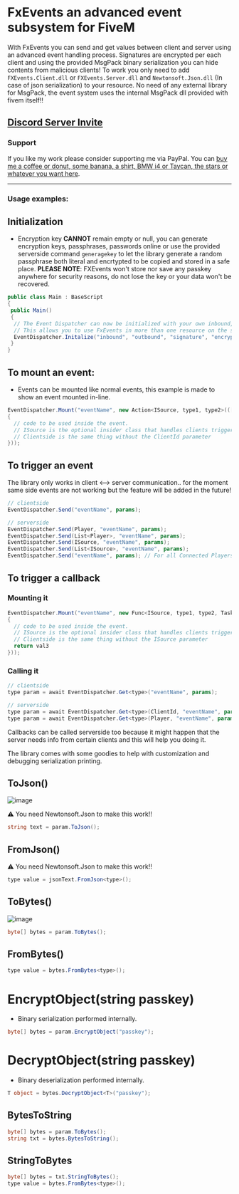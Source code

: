 # FxEvents an advanced event subsystem for FiveM

With FxEvents you can send and get values between client and server using an advanced event handling process. 
Signatures are encrypted per each client and using the provided MsgPack binary serialization you can hide contents from malicious clients!
To work you only need to add `FXEvents.Client.dll` or `FXEvents.Server.dll` and `Newtonsoft.Json.dll` (In case of json serialization) to your resource.
No need of any external library for MsgPack, the event system uses the internal MsgPack dll provided with fivem itself!!

[Discord Server Invite](https://discord.gg/KKN7kRT2vM)
---

### Support

If you like my work please consider supporting me via PayPal.
You can [buy me a coffee or donut, some banana, a shirt, BMW i4 or Taycan, the stars or whatever you want here](https://www.paypal.com/donate/?hosted_button_id=A5FJK5M94EFQE).

---
### Usage examples:

## Initialization
- Encryption key **CANNOT** remain empty or null, you can generate encryption keys, passphrases, passwords online or use the provided serverside command `generagekey` to let the library generate a random passphrase both literal and encrtypted to be copied and stored in a safe place. __PLEASE NOTE__: FXEvents won't store nor save any passkey anywhere for security reasons, do not lose the key or your data won't be recovered.
```c#
public class Main : BaseScript
{
 public Main()
 {
  // The Event Dispatcher can now be initialized with your own inbound, outbound, and signatures.
  // This allows you to use FxEvents in more than one resource on the server without having signature collisions.
  EventDispatcher.Initalize("inbound", "outbound", "signature", "encryption key");
 }
}
```
 
## To mount an event:
- Events can be mounted like normal events, this example is made to show an event mounted in-line.
```c#
EventDispatcher.Mount("eventName", new Action<ISource, type1, type2>(([FromSource] source, val1, val2) =>    
{
  // code to be used inside the event.
  // ISource is the optional insider class that handles clients triggering the event.. is like the "[FromSource] Player player" parameter but can be derived and handled as you want!!
  // Clientside is the same thing without the ClientId parameter
}));
```

## To trigger an event
The library only works in client <--> server communication.. for the moment same side events are not working but the feature will be added in the future!
```c#
// clientside
EventDispatcher.Send("eventName", params);

// serverside
EventDispatcher.Send(Player, "eventName", params);
EventDispatcher.Send(List<Player>, "eventName", params);
EventDispatcher.Send(ISource, "eventName", params);
EventDispatcher.Send(List<ISource>, "eventName", params);
EventDispatcher.Send("eventName", params); // For all Connected Players
```

## To trigger a callback
### Mounting it
```c#
EventDispatcher.Mount("eventName", new Func<ISource, type1, type2, Task<returnType>>(async ([FromSource] source, val1, val2) =>    
{
  // code to be used inside the event.
  // ISource is the optional insider class that handles clients triggering the event.. is like the "[FromSource] Player player" parameter but can be derived and handled as you want!!
  // Clientside is the same thing without the ISource parameter
  return val3
}));
```
### Calling it
```c#
// clientside
type param = await EventDispatcher.Get<type>("eventName", params);

// serverside
type param = await EventDispatcher.Get<type>(ClientId, "eventName", params);
type param = await EventDispatcher.Get<type>(Player, "eventName", params);
```
Callbacks can be called serverside too because it might happen that the server needs info from certain clients and this will help you doing it.

The library comes with some goodies to help with customization and debugging serialization printing.

## ToJson() 
![image](https://user-images.githubusercontent.com/4005518/188593550-48891947-fb41-4ec1-894c-b429ca890361.png)

⚠️ You need Newtonsoft.Json to make this work!!
```c#
string text = param.ToJson();
```

## FromJson()
⚠️ You need Newtonsoft.Json to make this work!!
```c#
type value = jsonText.FromJson<type>();
```

## ToBytes()
![image](https://user-images.githubusercontent.com/4005518/188594841-3ea787d0-37f3-4b23-9ff7-cdb999d0d101.png)
```c#
byte[] bytes = param.ToBytes();
```

## FromBytes()
```c#
type value = bytes.FromBytes<type>();
```

# EncryptObject(string passkey)
- Binary serialization performed internally.
```c#
byte[] bytes = param.EncryptObject("passkey");
```

# DecryptObject(string passkey)
- Binary deserialization performed internally.
```c#
T object = bytes.DecryptObject<T>("passkey");
```

## BytesToString
```c#
byte[] bytes = param.ToBytes();
string txt = bytes.BytesToString();
```

## StringToBytes
```c#
byte[] bytes = txt.StringToBytes();
type value = bytes.FromBytes<type>();
```
